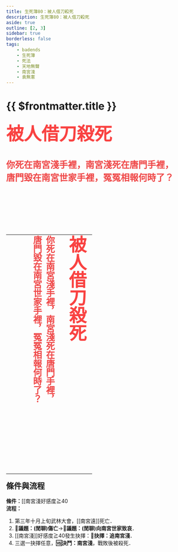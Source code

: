 ```yaml
---
title: 生死簿80：被人借刀殺死
description: 生死簿80：被人借刀殺死
aside: true
outline: [2, 3]
sidebar: true
borderless: false
tags:
    - badends
    - 生死簿
    - 死法
    - 天地無聲
    - 南宮淺
    - 袁無憲
---
```


# {{ $frontmatter.title }}

<font size="7" color="#f94241"><strong>被人借刀殺死</strong></font><br>
<br>
<br>
<font size="5" color="#ef4747">
<strong>
你死在南宮淺手裡，南宮淺死在唐門手裡，<br>
唐門毀在南宮世家手裡，冤冤相報何時了？<br>
<br>
<br>
</strong>
</font>
<br>
<br>
<br>
<table align=left vertical-align=top>
    <tr>
        <td style="height:650px; vertical-align: top;">
          <span style="writing-mode: tb-rl; webkit-writing-mode: vertical-rl; writing-mode: vertical-rl;">
            <font size="7" color="#f94241"><strong>被人借刀殺死</strong></font>
            <br>
            <br>
            <font size="5" color="#ef4747">
            <strong>
            你死在南宮淺手裡，南宮淺死在唐門手裡，<br>
            唐門毀在南宮世家手裡，冤冤相報何時了？<br>
            <br>
            <br>
            </strong>
            </font>
          </span>
        </td>
    </tr>
</table>

## 條件與流程

<b>條件：</b>[[南宮淺好感度≧40<br>
<b>流程：</b><br>
1. 第三年十月上旬武林大會，[[南宮遠]]死亡．
2. **📜議題：(閒聊)傷亡**→**📜議題：(閒聊)向南宮世家致哀**．
3. [[南宮淺]]好感度≧40發生抉擇：**📖抉擇：追南宮淺**．
4. 三選一抉擇任意，**🆚決鬥：南宮淺**，戰敗後被殺死．
